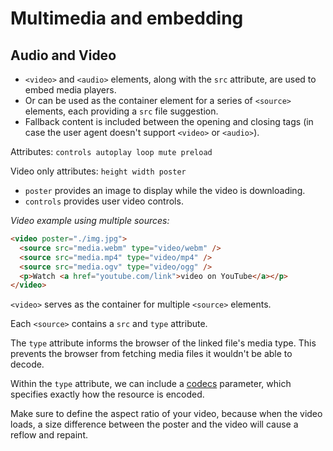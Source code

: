 # Multimedia and embedding

## Audio and Video

- `<video>` and `<audio>` elements, along with the `src` attribute, are used to embed media players.
- Or can be used as the container element for a series of `<source>` elements, each providing a `src` file suggestion.
- Fallback content is included between the opening and closing tags (in case the user agent doesn't support `<video>` or `<audio>`).

Attributes: `controls autoplay loop mute preload`

Video only attributes: `height width poster`

- `poster` provides an image to display while the video is downloading.
- `controls` provides user video controls.

_Video example using multiple sources:_

```html
<video poster="./img.jpg">
  <source src="media.webm" type="video/webm" />
  <source src="media.mp4" type="video/mp4" />
  <source src="media.ogv" type="video/ogg" />
  <p>Watch <a href="youtube.com/link">video on YouTube</a></p>
</video>
```

`<video>` serves as the container for multiple `<source>` elements.

Each `<source>` contains a `src` and `type` attribute.

The `type` attribute informs the browser of the linked file's media type. This prevents the browser from fetching media files it wouldn't be able to decode.

Within the `type` attribute, we can include a [codecs](https://developer.mozilla.org/en-US/docs/Web/Media/Formats/codecs_parameter) parameter, which specifies exactly how the resource is encoded.

Make sure to define the aspect ratio of your video, because when the video loads, a size difference between the poster and the video will cause a reflow and repaint.

<br>
